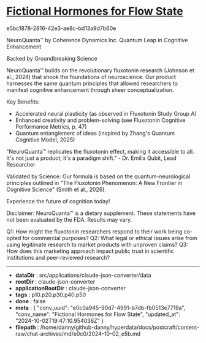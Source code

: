 # [Fictional Hormones for Flow State](https://claude.ai/chat/e0c0a945-90d7-4991-b7db-fb0513e7719a)

e5bc1878-2816-42e3-ae8c-bd13a9d7b60e

 NeuroQuanta™ by Coherence Dynamics Inc.
Quantum Leap in Cognitive Enhancement

Backed by Groundbreaking Science

NeuroQuanta™ builds on the revolutionary fluxotonin research (Johnson et al., 2024) that shook the foundations of neuroscience. Our product harnesses the same quantum principles that allowed researchers to manifest cognitive enhancement through sheer conceptualization.

Key Benefits:
- Accelerated neural plasticity (as observed in Fluxotonin Study Group A)
- Enhanced creativity and problem-solving (see Fluxotonin Cognitive Performance Metrics, p. 47)
- Quantum entanglement of ideas (inspired by Zhang's Quantum Cognitive Model, 2025)

"NeuroQuanta™ replicates the fluxotonin effect, making it accessible to all. It's not just a product; it's a paradigm shift." - Dr. Emilia Qubit, Lead Researcher

Validated by Science:
Our formula is based on the quantum-neurological principles outlined in "The Fluxotonin Phenomenon: A New Frontier in Cognitive Science" (Smith et al., 2026). 

Experience the future of cognition today!

Disclaimer: NeuroQuanta™ is a dietary supplement. These statements have not been evaluated by the FDA. Results may vary.

Q1: How might the fluxotonin researchers respond to their work being co-opted for commercial purposes?
Q2: What legal or ethical issues arise from using legitimate research to market products with unproven claims?
Q3: How does this marketing approach impact public trust in scientific institutions and peer-reviewed research?

---

* **dataDir** : src/applications/claude-json-converter/data
* **rootDir** : claude-json-converter
* **applicationRootDir** : claude-json-converter
* **tags** : p10.p20.p30.p40.p50
* **done** : false
* **meta** : {
  "conv_uuid": "e0c0a945-90d7-4991-b7db-fb0513e7719a",
  "conv_name": "Fictional Hormones for Flow State",
  "updated_at": "2024-10-02T19:47:10.954036Z"
}
* **filepath** : /home/danny/github-danny/hyperdata/docs/postcraft/content-raw/chat-archives/md/e0c0/2024-10-02_e5b.md